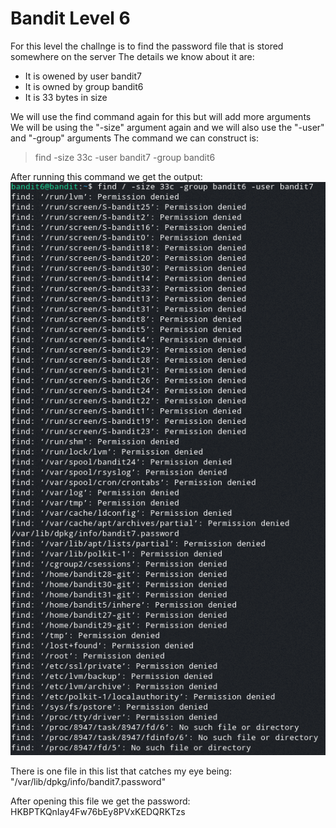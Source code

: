 # Bandit Level 6

For this level the challnge is to find the password file that is stored somewhere on the server
The details we know about it are:
- It is owened by user bandit7
- It is owned by group bandit6
- It is 33 bytes in size

We will use the find command again for this but will add more arguments
We will be using the "-size" argument again and we will also use the "-user" and "-group" arguments
The command we can construct is:
> find -size 33c -user bandit7 -group bandit6

After running this command we get the output:
![c21aea43.png](../src/c21aea43.png)

There is one file in this list that catches my eye being:
"/var/lib/dpkg/info/bandit7.password"

After opening this file we get the password: HKBPTKQnIay4Fw76bEy8PVxKEDQRKTzs
